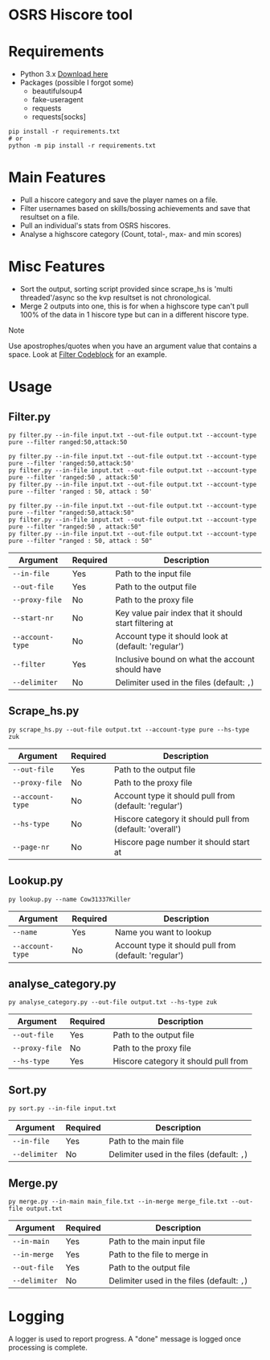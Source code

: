 # OSRS Hiscore tool

# Requirements 
- Python 3.x [Download here](https://www.python.org/downloads/)
- Packages (possible I forgot some)
  - beautifulsoup4
  - fake-useragent
  - requests
  - requests[socks]

```console
pip install -r requirements.txt
# or
python -m pip install -r requirements.txt
```

# Main Features
- Pull a hiscore category and save the player names on a file.
- Filter usernames based on skills/bossing achievements and save that resultset on a file.
- Pull an individual's stats from OSRS hiscores.
- Analyse a highscore category (Count, total-, max- and min scores)

# Misc Features
- Sort the output, sorting script provided since scrape_hs is 'multi threaded'/async so the kvp resultset is not chronological.
- Merge 2 outputs into one, this is for when a highscore type can't pull 100% of the data in 1 hiscore type but can in a different hiscore type.


> [!Note]
> Use apostrophes/quotes when you have an argument value that contains a space.
> Look at [Filter Codeblock](#Filterpy) for an example.

# Usage

## Filter.py
```console
py filter.py --in-file input.txt --out-file output.txt --account-type pure --filter ranged:50,attack:50

py filter.py --in-file input.txt --out-file output.txt --account-type pure --filter 'ranged:50,attack:50'
py filter.py --in-file input.txt --out-file output.txt --account-type pure --filter 'ranged:50 , attack:50'
py filter.py --in-file input.txt --out-file output.txt --account-type pure --filter 'ranged : 50, attack : 50' 

py filter.py --in-file input.txt --out-file output.txt --account-type pure --filter "ranged:50,attack:50"
py filter.py --in-file input.txt --out-file output.txt --account-type pure --filter "ranged:50 , attack:50"
py filter.py --in-file input.txt --out-file output.txt --account-type pure --filter "ranged : 50, attack : 50" 
```
| Argument      | Required | Description                                |
| ------------- | -------- | ------------------------------------------ |
| `--in-file`   | Yes      | Path to the input file                |
| `--out-file`  | Yes      | Path to the output file                    |
| `--proxy-file`  | No      | Path to the proxy file                    |
| `--start-nr`  | No      | Key value pair index that it should start filtering at |
| `--account-type`  | No      | Account type it should look at (default: 'regular') |
| `--filter`  | Yes      | Inclusive bound on what the account should have |
| `--delimiter` | No       | Delimiter used in the files (default: `,`) |

## Scrape_hs.py
```console
py scrape_hs.py --out-file output.txt --account-type pure --hs-type zuk
```
| Argument      | Required | Description                                |
| ------------- | -------- | ------------------------------------------ |
| `--out-file`  | Yes      | Path to the output file                    |
| `--proxy-file`  | No      | Path to the proxy file                    |
| `--account-type`  | No      | Account type it should pull from (default: 'regular') |
| `--hs-type`  | No      | Hiscore category it should pull from (default: 'overall') |
| `--page-nr`  | No      | Hiscore page number it should start at |

## Lookup.py
```console
py lookup.py --name Cow31337Killer
```
| Argument      | Required | Description                                |
| ------------- | -------- | ------------------------------------------ |
| `--name`  | Yes      | Name you want to lookup                    |
| `--account-type`  | No      | Account type it should pull from (default: 'regular') |

## analyse_category.py
```console
py analyse_category.py --out-file output.txt --hs-type zuk
```
| Argument      | Required | Description                                |
| ------------- | -------- | ------------------------------------------ |
| `--out-file`  | Yes      | Path to the output file                    |
| `--proxy-file`  | No      | Path to the proxy file                    |
| `--hs-type`  | Yes      | Hiscore category it should pull from |

## Sort.py
```console
py sort.py --in-file input.txt
```
| Argument      | Required | Description                                |
| ------------- | -------- | ------------------------------------------ |
| `--in-file`   | Yes      | Path to the main file                |
| `--delimiter` | No       | Delimiter used in the files (default: `,`) |

## Merge.py
```console
py merge.py --in-main main_file.txt --in-merge merge_file.txt --out-file output.txt
```
| Argument      | Required | Description                                |
| ------------- | -------- | ------------------------------------------ |
| `--in-main`   | Yes      | Path to the main input file                |
| `--in-merge`  | Yes      | Path to the file to merge in               |
| `--out-file`  | Yes      | Path to the output file                    |
| `--delimiter` | No       | Delimiter used in the files (default: `,`) |


# Logging
A logger is used to report progress. A "done" message is logged once processing is complete.
